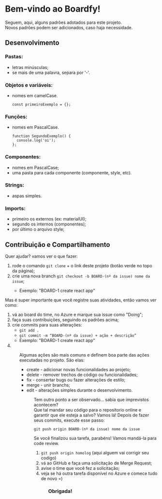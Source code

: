 # Bem-vindo ao Boardfy!

Seguem, aqui, alguns padrões adotados para este projeto.<br>
Novos padrões podem ser adicionados, caso haja necessidade.


## Desenvolvimento

### Pastas:
<ul>
  <li>letras minúsculas;</li>
  <li>se mais de uma palavra, separa por '-'.</li>
</ul>


### Objetos e variáveis:
<ul>
  <li>
    nomes em camelCase.

```
const primeiroExemplo = {};
```
  </li>
</ul>


### Funções:
<ul>
  <li>nomes em PascalCase.</li>

```
function SegundoExemplo() {
  console.log('oi');
};
```
</ul>


### Componentes:
<ul>
  <li>nomes em PascalCase;</li>
  <li>uma pasta para cada componente (componente, style, etc).</li>
</ul>


### Strings:
<ul>
  <li>aspas simples.</li>
</ul>


### Imports:
<ul>
  <li>primeiro os externos (ex: materialUI);</li>
  <li>segundo os internos (componentes);</li>
  <li>por último o arquivo style;</li>
</ul>



## Contribuição e Compartilhamento

Quer ajudar? vamos ver o que fazer:
<ol>
  <li>rode o comando <code>git clone</code> + o link deste projeto (botão verde no topo da página);</li>
  <li>crie uma nova branch <code>git checkout -b BOARD-(nº da issue) nome da issue</code>;</li>
  <ul><li>Exemplo: "BOARD-1 create react app"</li></ul>
</ol>

Mas é super importante que você registre suas atividades, então vamos ver como:
<ol>
  <li>vá ao board do time, no Azure e marque sua issue como "Doing";
  <li>faça suas contribuições, seguindo os padrões acima;</li>
  <li>crie commits para suas alterações:
    <ul>
        <li><code>git add .</code></li>
        <li><code>git commit -m “BOARD-(nº da issue) + ação + descrição”</code></li>
        <li>Exemplo: "BOARD-1 create react app"</li>
    </ul>
  <li>
<ol>

Algumas ações são mais comuns e definem boa parte das ações executadas no projeto. São elas:

<ul>
  <li>create - adicionar novas funcionalidades ao projeto; </li>
  <li>delete - remover trechos de código ou funcionalidades; </li>
  <li>fix - consertar bugs ou fazer alterações de estilo; </li>
  <li>merge - unir branchs; </li>
  <li>edit - alterações simples durante o desenvolvimento. </li>
<ul>

Tem outro ponto a ser observado... sabia que imprevistos acontecem? <br>
Que tal mandar seu código para o repositorio online e garantir que ele esteja a salvo? Vamos lá!
Depois de fazer seus commits, execute esse passo:

<code>git push origin BOARD-(nº da issue) nome da issue</code>

Se você finalizou sua tarefa, parabéns!
Vamos mandá-la para code review.

<ol>
<li><code>git push origin homolog</code> (aqui alguem vai corrigir seu codigo)</li>
<li>vá ao GitHub e faça uma solicitação de Merge Request; </li>
<li>avise o time que você fez a solicitação;</li>
<li>veja se há outra tarefa disponível no Azure e comece tudo de novo =)</li>
<ol>

### Obrigada!
